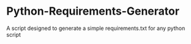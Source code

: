 # Python-Requirements-Generator
A script designed to generate a simple requirements.txt for any python script

